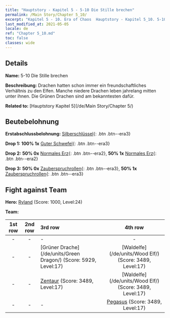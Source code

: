 ```yaml
---
title: "Hauptstory - Kapitel 5 - 5-10 Die Stille brechen"
permalink: /Main Story/Chapter 5_10/
excerpt: "Kapitel 5 - 10. Era of Chaos  Hauptstory - Kapitel 5_10. 5-10 Die Stille brechen"
last_modified_at: 2021-05-05
locale: de
ref: "Chapter 5_10.md"
toc: false
classes: wide
---
```


## Details

 **Name:** 5-10 Die Stille brechen

 **Beschreibung:** Drachen hatten schon immer ein freundschaftliches Verhältnis zu den Elfen. Manche niedere Drachen leben jahrelang mitten unter ihnen. Die Grünen Drachen sind am bekanntesten dafür.

 **Related to:** [Hauptstory Kapitel 5](/de/Main Story/Chapter 5/)

## Beutebelohnung

 **Erstabschlussbelohnung:** [Silberschlüssel](/ItemsDE/con_693/){: .btn .btn--era3}

 **Drop 1:** **100% 1x** [Guter Schwefel](/ItemsDE/mat_15/){: .btn .btn--era3}

 **Drop 2:** **50% 0x** [Normales Erz](/ItemsDE/mat_6/){: .btn .btn--era2}, **50% 1x** [Normales Erz](/ItemsDE/mat_6/){: .btn .btn--era2}

 **Drop 3:** **50% 0x** [Zauberspruchrollen](/ItemsDE/con_694/){: .btn .btn--era3}, **50% 1x** [Zauberspruchrollen](/ItemsDE/con_694/){: .btn .btn--era3}


## Fight against Team
 **Hero:** [Ryland](/de/heroes/Ryland/) (Score: 1000, Level:24)

 **Team:**


  | 1st row | 2nd row | 3rd row | 4th row |
  |:----:|:----:|:----|:----:|
  | - | - | - | - |
  | - | - | [Grüner Drache](/de/units/Green Dragon/) (Score: 5929, Level:17)  | [Waldelfe](/de/units/Wood Elf/) (Score: 3489, Level:17)  |
  | - | - | [Zentaur](/de/units/Centaur/) (Score: 3489, Level:17)  | [Waldelfe](/de/units/Wood Elf/) (Score: 3489, Level:17)  |
  | - | - | - | [Pegasus](/de/units/Pegasus/) (Score: 3489, Level:17)  |


